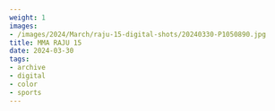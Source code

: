 ```yaml
---
weight: 1
images:
- /images/2024/March/raju-15-digital-shots/20240330-P1050890.jpg
title: MMA RAJU 15
date: 2024-03-30
tags:
- archive
- digital
- color
- sports
---
```

